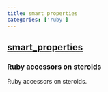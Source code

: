 ```yaml
---
title: smart_properties
categories: ['ruby']
---
```

## [smart_properties](https://github.com/t6d/smart_properties)

### Ruby accessors on steroids


Ruby accessors on steroids.
